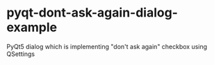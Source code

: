 # pyqt-dont-ask-again-dialog-example
PyQt5 dialog which is implementing "don't ask again" checkbox using QSettings
